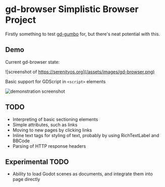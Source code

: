 # gd-browser Simplistic Browser Project
Firstly something to test [gd-gumbo](https://github.com/quantumedbox/gd-gumbo) for, but there's neat potential with this.

## Demo
Current gd-browser state:

![screenshot of https://serenityos.org](/assets/images/gd-browser.png)

Basic support for GDScript in `<script>` elements

![demonstration screenshot](/assets/images/script.png)

## TODO
- Interpreting of basic sectioning elements
- Simple attributes, such as links
- Moving to new pages by clicking links
- Inline text tags for styling of text, probably by using RichTextLabel and BBCode
- Parsing of HTTP response headers

## Experimental TODO
- Ability to load Godot scenes as documents, and integrate them into page directly
